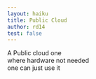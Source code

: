 ```yaml
---
layout: haiku
title: Public Cloud
author: rd14
test: false
---
```


A Public cloud one<br>
where hardware not needed<br>
one can just use it<br>

